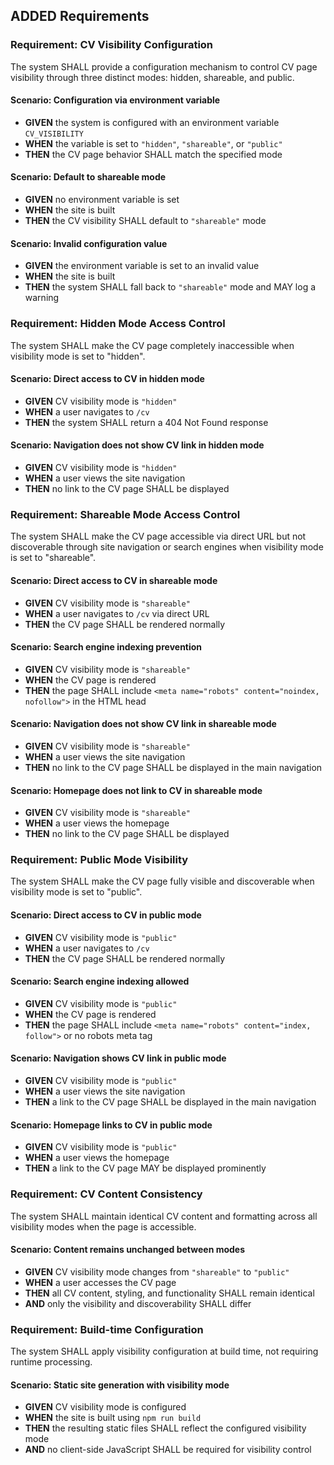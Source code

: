 ## ADDED Requirements

### Requirement: CV Visibility Configuration
The system SHALL provide a configuration mechanism to control CV page visibility through three distinct modes: hidden, shareable, and public.

#### Scenario: Configuration via environment variable
- **GIVEN** the system is configured with an environment variable `CV_VISIBILITY`
- **WHEN** the variable is set to `"hidden"`, `"shareable"`, or `"public"`
- **THEN** the CV page behavior SHALL match the specified mode

#### Scenario: Default to shareable mode
- **GIVEN** no environment variable is set
- **WHEN** the site is built
- **THEN** the CV visibility SHALL default to `"shareable"` mode

#### Scenario: Invalid configuration value
- **GIVEN** the environment variable is set to an invalid value
- **WHEN** the site is built
- **THEN** the system SHALL fall back to `"shareable"` mode and MAY log a warning

### Requirement: Hidden Mode Access Control
The system SHALL make the CV page completely inaccessible when visibility mode is set to "hidden".

#### Scenario: Direct access to CV in hidden mode
- **GIVEN** CV visibility mode is `"hidden"`
- **WHEN** a user navigates to `/cv`
- **THEN** the system SHALL return a 404 Not Found response

#### Scenario: Navigation does not show CV link in hidden mode
- **GIVEN** CV visibility mode is `"hidden"`
- **WHEN** a user views the site navigation
- **THEN** no link to the CV page SHALL be displayed

### Requirement: Shareable Mode Access Control
The system SHALL make the CV page accessible via direct URL but not discoverable through site navigation or search engines when visibility mode is set to "shareable".

#### Scenario: Direct access to CV in shareable mode
- **GIVEN** CV visibility mode is `"shareable"`
- **WHEN** a user navigates to `/cv` via direct URL
- **THEN** the CV page SHALL be rendered normally

#### Scenario: Search engine indexing prevention
- **GIVEN** CV visibility mode is `"shareable"`
- **WHEN** the CV page is rendered
- **THEN** the page SHALL include `<meta name="robots" content="noindex, nofollow">` in the HTML head

#### Scenario: Navigation does not show CV link in shareable mode
- **GIVEN** CV visibility mode is `"shareable"`
- **WHEN** a user views the site navigation
- **THEN** no link to the CV page SHALL be displayed in the main navigation

#### Scenario: Homepage does not link to CV in shareable mode
- **GIVEN** CV visibility mode is `"shareable"`
- **WHEN** a user views the homepage
- **THEN** no link to the CV page SHALL be displayed

### Requirement: Public Mode Visibility
The system SHALL make the CV page fully visible and discoverable when visibility mode is set to "public".

#### Scenario: Direct access to CV in public mode
- **GIVEN** CV visibility mode is `"public"`
- **WHEN** a user navigates to `/cv`
- **THEN** the CV page SHALL be rendered normally

#### Scenario: Search engine indexing allowed
- **GIVEN** CV visibility mode is `"public"`
- **WHEN** the CV page is rendered
- **THEN** the page SHALL include `<meta name="robots" content="index, follow">` or no robots meta tag

#### Scenario: Navigation shows CV link in public mode
- **GIVEN** CV visibility mode is `"public"`
- **WHEN** a user views the site navigation
- **THEN** a link to the CV page SHALL be displayed in the main navigation

#### Scenario: Homepage links to CV in public mode
- **GIVEN** CV visibility mode is `"public"`
- **WHEN** a user views the homepage
- **THEN** a link to the CV page MAY be displayed prominently

### Requirement: CV Content Consistency
The system SHALL maintain identical CV content and formatting across all visibility modes when the page is accessible.

#### Scenario: Content remains unchanged between modes
- **GIVEN** CV visibility mode changes from `"shareable"` to `"public"`
- **WHEN** a user accesses the CV page
- **THEN** all CV content, styling, and functionality SHALL remain identical
- **AND** only the visibility and discoverability SHALL differ

### Requirement: Build-time Configuration
The system SHALL apply visibility configuration at build time, not requiring runtime processing.

#### Scenario: Static site generation with visibility mode
- **GIVEN** CV visibility mode is configured
- **WHEN** the site is built using `npm run build`
- **THEN** the resulting static files SHALL reflect the configured visibility mode
- **AND** no client-side JavaScript SHALL be required for visibility control

